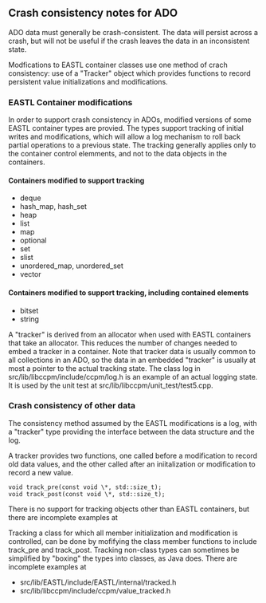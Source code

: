 ## Crash consistency notes for ADO

ADO data must generally be crash-consistent.
The data will persist across a crash, but will not be useful if the crash leaves the data in an inconsistent state.

Modfications to EASTL container classes use one method of crach consistency: use of a "Tracker" object which provides functions to record persistent value initializations and modifications.

### EASTL Container modifications

In order to support crash consistency in ADOs, modified versions of some EASTL container types are provied.
The types support tracking of initial writes and modifications, which will allow a log mechanism to roll back
partial operations to a previous state.
The tracking generally applies only to the container control elemments, and not to the data objects in the containers.

#### Containers modified to support tracking

- deque
- hash_map, hash_set
- heap
- list
- map
- optional
- set
- slist
- unordered_map, unordered_set
- vector

#### Containers modified to support tracking, including contained elements

- bitset
- string

A "tracker" is derived from an allocator when used with EASTL containers that take an allocator.
This reduces the number of changes needed to embed a tracker in a container.
Note that tracker data is usually common to all collections in an ADO, so the data in an embedded "tracker" is usually at most a pointer to the actual tracking state.
The class log in src/lib/libccpm/include/ccpm/log.h is an example of an actual logging state.
It is used by the unit test at src/lib/libccpm/unit_test/test5.cpp.

### Crash consistency of other data

The consistency method assumed by the EASTL modifications is a log, with a "tracker" type providing the interface between the data structure and the log.

A tracker provides two functions, one called before a modification to record old data values, and the other called after an iniitalization or modification to record a new value.

```
void track_pre(const void \*, std::size_t);
void track_post(const void \*, std::size_t);
```

There is no support for tracking objects other than EASTL containers, but there are incomplete examples at

Tracking a class for which all member initialization and modification is controlled, can be done by mofifying the class member functions to include track_pre and track_post.
Tracking non-class types can sometimes be simplified by "boxing" the types into classes, as Java does. There are incomplete examples at

 - src/lib/EASTL/include/EASTL/internal/tracked.h
 - src/lib/libccpm/include/ccpm/value_tracked.h

